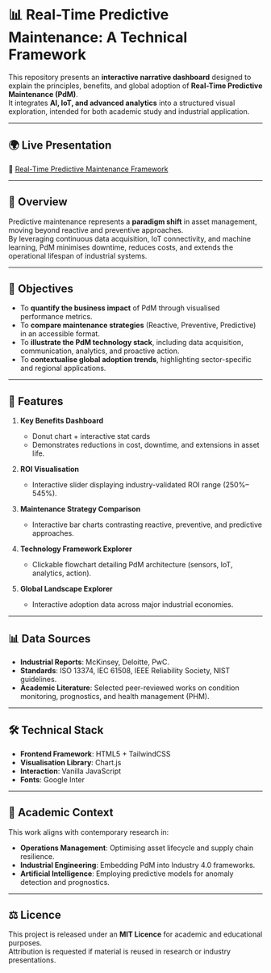 # 📊 Real-Time Predictive Maintenance: A Technical Framework

This repository presents an **interactive narrative dashboard** designed to explain the principles, benefits, and global adoption of **Real-Time Predictive Maintenance (PdM)**.  
It integrates **AI, IoT, and advanced analytics** into a structured visual exploration, intended for both academic study and industrial application.

---

## 🌍 Live Presentation
🔗 [Real-Time Predictive Maintenance Framework]([https://devloper-gazi.github.io/Adaptive-AI-ML-Control-Framework/](https://devloper-gazi.github.io/PdM-Framework/))

---

## 📖 Overview

Predictive maintenance represents a **paradigm shift** in asset management, moving beyond reactive and preventive approaches.  
By leveraging continuous data acquisition, IoT connectivity, and machine learning, PdM minimises downtime, reduces costs, and extends the operational lifespan of industrial systems.

---

## 🎯 Objectives

- To **quantify the business impact** of PdM through visualised performance metrics.  
- To **compare maintenance strategies** (Reactive, Preventive, Predictive) in an accessible format.  
- To **illustrate the PdM technology stack**, including data acquisition, communication, analytics, and proactive action.  
- To **contextualise global adoption trends**, highlighting sector-specific and regional applications.

---

## 🧩 Features

1. **Key Benefits Dashboard**  
   - Donut chart + interactive stat cards  
   - Demonstrates reductions in cost, downtime, and extensions in asset life.  

2. **ROI Visualisation**  
   - Interactive slider displaying industry-validated ROI range (250%–545%).  

3. **Maintenance Strategy Comparison**  
   - Interactive bar charts contrasting reactive, preventive, and predictive approaches.  

4. **Technology Framework Explorer**  
   - Clickable flowchart detailing PdM architecture (sensors, IoT, analytics, action).  

5. **Global Landscape Explorer**  
   - Interactive adoption data across major industrial economies.  

---

## 📊 Data Sources

- **Industrial Reports**: McKinsey, Deloitte, PwC.  
- **Standards**: ISO 13374, IEC 61508, IEEE Reliability Society, NIST guidelines.  
- **Academic Literature**: Selected peer-reviewed works on condition monitoring, prognostics, and health management (PHM).  

---

## 🛠️ Technical Stack

- **Frontend Framework**: HTML5 + TailwindCSS  
- **Visualisation Library**: Chart.js  
- **Interaction**: Vanilla JavaScript  
- **Fonts**: Google Inter  

---

## 📑 Academic Context

This work aligns with contemporary research in:  

- **Operations Management**: Optimising asset lifecycle and supply chain resilience.  
- **Industrial Engineering**: Embedding PdM into Industry 4.0 frameworks.  
- **Artificial Intelligence**: Employing predictive models for anomaly detection and prognostics.  

---

## ⚖️ Licence

This project is released under an **MIT Licence** for academic and educational purposes.  
Attribution is requested if material is reused in research or industry presentations.  
